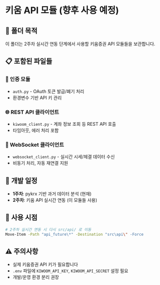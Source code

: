 # 키움 API 모듈 (향후 사용 예정)

## 📁 폴더 목적
이 폴더는 2주차 실시간 연동 단계에서 사용할 키움증권 API 모듈들을 보관합니다.

## 📋 포함된 파일들

### 🔐 인증 모듈
- `auth.py` - OAuth 토큰 발급/폐기 처리
- 환경변수 기반 API 키 관리

### 🌐 REST API 클라이언트
- `kiwoom_client.py` - 계좌 정보 조회 등 REST API 호출
- 타임아웃, 에러 처리 포함

### 📡 WebSocket 클라이언트  
- `websocket_client.py` - 실시간 시세/체결 데이터 수신
- 비동기 처리, 자동 재연결 지원

## 🎯 개발 일정
- **1주차**: pykrx 기반 과거 데이터 분석 (현재)
- **2주차**: 키움 API 실시간 연동 (이 모듈들 사용)

## 🔧 사용 시점
```bash
# 2주차 실시간 연동 시 다시 src/api/ 로 이동
Move-Item -Path "api_future\*" -Destination "src\api\" -Force
```

## ⚠️ 주의사항
- 실제 키움증권 API 키가 필요합니다
- `.env` 파일에 `KIWOOM_API_KEY`, `KIWOOM_API_SECRET` 설정 필요
- 개발/운영 환경 분리 권장 